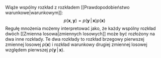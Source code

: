 Wiąże wspólny rozkład z rozkładem [[Prawdopodobieństwo warunkowe|warunkowym]]:
$$
p(\boldsymbol x, \boldsymbol y)=
p(\boldsymbol y\,|\,\boldsymbol x)p(\boldsymbol x)
$$
Regułę mnożenia możemy interpretować jako, że każdy wspólny rozkład dwóch [[Zmienna losowa|zmiennych losowych]] może być rozłożony na dwa inne rozkłady. 
Te dwa rozkłady to rozkład brzegowy pierwszej zmiennej losowej $p(\boldsymbol x)$ i rozkład warunkowy drugiej zmiennej losowej względem pierwszej $p(\boldsymbol y\,|\,\boldsymbol x)$. 
